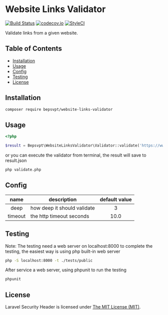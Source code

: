 # Website Links Validator

[![Build Status](https://travis-ci.org/BePsvPT/website-links-validator.svg?branch=master)](https://travis-ci.org/BePsvPT/website-links-validator)
[![codecov.io](https://codecov.io/github/BePsvPT/website-links-validator/coverage.svg?branch=master)](https://codecov.io/github/BePsvPT/website-links-validator?branch=master)
[![StyleCI](https://styleci.io/repos/52674497/shield?style=flat)](https://styleci.io/repos/52674497)

Validate links from a given website.

## Table of Contents

- [Installation](#installation)
- [Usage](#usage)
- [Config](#config)
- [Testing](#testing)
- [License](#license)

## Installation

```bash
composer require bepsvpt/website-links-validator
```

## Usage

```php
<?php

$result = Bepsvpt\WebsiteLinksValidator\Validator::validate('https://www.google.com/', $config = []);
```

or you can execute the validator from terminal, the result will save to result.json

```bash
php validate.php
```

## Config

|   name  |         description         | default value |
|:-------:|-----------------------------|:-------------:|
|   deep  | how deep it should validate |       3       |
| timeout | the http timeout seconds    |      10.0     |

## Testing

Note: The testing need a web server on localhost:8000 to complete the testing, the easiest way is using php built-in web server

```bash
php -S localhost:8000 -t ./tests/public
```

After service a web server, using phpunit to run the testing

```bash
phpunit
```

## License

Laravel Security Header is licensed under [The MIT License (MIT)](LICENSE).
